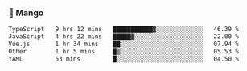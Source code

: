 ### 🥭 Mango

<!--START_SECTION:waka-->

```txt
TypeScript   9 hrs 12 mins   ███████████▓░░░░░░░░░░░░░   46.39 %
JavaScript   4 hrs 22 mins   █████▓░░░░░░░░░░░░░░░░░░░   22.00 %
Vue.js       1 hr 34 mins    ██░░░░░░░░░░░░░░░░░░░░░░░   07.94 %
Other        1 hr 5 mins     █▒░░░░░░░░░░░░░░░░░░░░░░░   05.53 %
YAML         53 mins         █░░░░░░░░░░░░░░░░░░░░░░░░   04.50 %
```

<!--END_SECTION:waka-->
